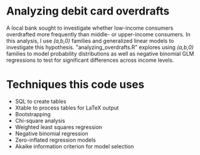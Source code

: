 # Analyzing debit card overdrafts

A local bank sought to investigate whether low-income consumers overdrafted more frequently than middle- or upper-income consumers. In this analysis, I use *(a,b,0)* families and generalized linear models to investigate this hypothesis. "analyzing_overdrafts.R" explores using *(a,b,0)* families to model probability distributions as well as negative binomial GLM regressions to test for significant differences across income levels.

# Techniques this code uses
* SQL to create tables
* Xtable to process tables for LaTeX output
* Bootstrapping
* Chi-square analysis
* Weighted least squares regression
* Negative binomial regression
* Zero-inflated regression models
* Akaike information criterion for model selection



